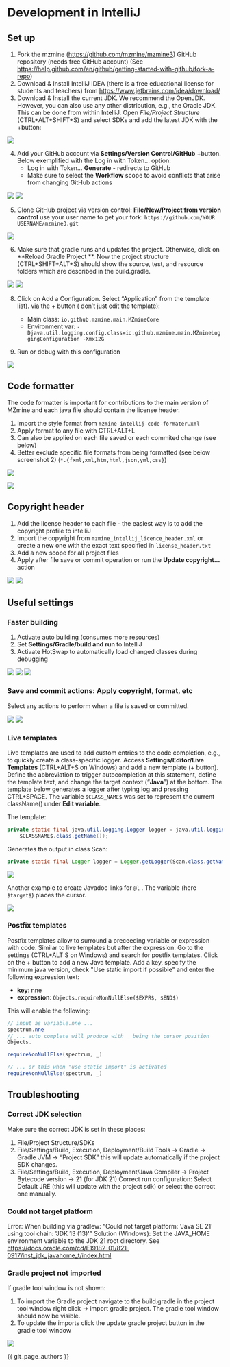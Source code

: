 # Development in IntelliJ

## Set up

1. Fork the mzmine (https://github.com/mzmine/mzmine3) GitHub repository (needs free GitHub
   account) (See https://help.github.com/en/github/getting-started-with-github/fork-a-repo)
2. Download & Install IntelliJ IDEA (there is a free educational license for students and teachers)
   from https://www.jetbrains.com/idea/download/
3. Download & Install the current JDK. We recommend the OpenJDK. However, you can also use any other
   distribution, e.g., the Oracle JDK. This can be done from within IntelliJ. Open _File/Project
   Structure_ (CTRL+ALT+SHIFT+S) and select SDKs and add the latest JDK with the +button:

![](img/contribute/intellij_jdk.png)

4. Add your GitHub account via **Settings/Version Control/GitHub** +button. Below exemplified with
   the Log in with Token... option:
    - Log in with Token… **Generate** - redirects to GitHub
    - Make sure to select the **Workflow** scope to avoid conflicts that arise from changing GitHub
      actions

![](img/contribute/intellij_gh.png)
![](img/contribute/intellij_token.png)

5. Clone GitHub project via version control: **File/New/Project from version control** use your user
   name to get your fork: `https://github.com/YOUR USERNAME/mzmine3.git`

![](img/contribute/intellij_project.png)

6. Make sure that gradle runs and updates the project. Otherwise, click on **Reload Gradle Project
   **.
   Now the project structure (CTRL+SHIFT+ALT+S) should show the source, test, and resource folders
   which are described in the build.gradle.

![](img/contribute/intellij_gradle.png)
![](img/contribute/intellij_project_structure.png)

8. Click on Add a Configuration. Select “Application” from the template list). via the + button (
   don’t just edit the template):
    - Main class: `io.github.mzmine.main.MZmineCore`
    - Environment
      var: `-Djava.util.logging.config.class=io.github.mzmine.main.MZmineLoggingConfiguration -Xmx12G`

9. Run or debug with this configuration

![](img/contribute/intellij_run2.png)

## Code formatter

The code formatter is important for contributions to the main version of MZmine and each java file
should contain the license header.

1. Import the style format from `mzmine-intellij-code-formater.xml`
2. Apply format to any file with CTRL+ALT+L
3. Can also be applied on each file saved or each commited change (see below)
4. Better exclude specific file formats from being formatted (see below screenshot
   2) (`*.{fxml,xml,htm,html,json,yml,css}`)

![](img/contribute/intellij_style.png)

![](img/contribute/intellij_style2.png)

## Copyright header

1. Add the license header to each file - the easiest way is to add the copyright profile to intelliJ
2. Import the copyright from `mzmine_intellij_licence_header.xml` or create a new one with the exact
   text specified in `license_header.txt`
3. Add a new scope for all project files
4. Apply after file save or commit operation or run the **Update copyright...** action

![](img/contribute/intellij_copyright1.png)
![](img/contribute/intellij_copyright2.png)

## Useful settings

### Faster building

1. Activate auto building (consumes more resources)
2. Set **Settings/Gradle/build and run** to IntelliJ
3. Activate HotSwap to automatically load changed classes during debugging

![](img/contribute/intellij_auto_build.png)
![](img/contribute/intellij_build_run.png)
![](img/contribute/intellij_hotswap.png)

### Save and commit actions: Apply copyright, format, etc

Select any actions to perform when a file is saved or committed.

![](img/contribute/intellij_save_actions.png)
![](img/contribute/intellij_commit.png)

### Live templates

Live templates are used to add custom entries to the code completion, e.g., to quickly create a
class-specific logger.
Access **Settings/Editor/Live Templates** (CTRL+ALT+S on Windows) and add a new template (+ button).
Define the
abbreviation to trigger autocompletion at this statement, define the template text, and change the
target context
(“**Java**”) at the bottom. The template below generates a logger after typing log and pressing
CTRL+SPACE. The variable
`$CLASS_NAME$` was set to represent the current className() under **Edit variable**.

The template:

```java
private static final java.util.logging.Logger logger = java.util.logging.Logger.getLogger(
    $CLASSNAME$.class.getName());
```

Generates the output in class Scan:

```java
private static final Logger logger = Logger.getLogger(Scan.class.getName());
```

![](img/contribute/intellij_template.png)

Another example to create Javadoc links for `@l` . The variable (here `$target$`) places the cursor.

![](img/contribute/intellij_template2.png)

### Postfix templates

Postfix templates allow to surround a preceeding variable or expression with code. Similar to live
templates but after the expression. Go to the settings (CTRL+ALT S on Windows) and search for
postfix templates. Click on the + button to add a new Java template.
Add a key, specify the minimum java version, check "Use static import if possible" and enter the
following expression text:

- **key**: nne
- **expression**: `Objects.requireNonNullElse($EXPR$, $END$)`

This will enable the following:

```java
// input as variable.nne ...
spectrum.nne
// ... auto complete will produce with _ being the cursor position
Objects.

requireNonNullElse(spectrum, _)

// ... or this when "use static import" is activated 
requireNonNullElse(spectrum, _)
```

## Troubleshooting

### Correct JDK selection

Make sure the correct JDK is set in these places:

1. File/Project Structure/SDKs
2. File/Settings/Build, Execution, Deployment/Build Tools → Gradle → Gradle JVM → “Project SDK” this
   will update
   automatically if the project SDK changes.
3. File/Settings/Build, Execution, Deployment/Java Compiler → Project Bytecode version → 21 (for JDK
   21)
   Correct run configuration: Select Default JRE (this will update with the project sdk) or select
   the correct one manually.

### Could not target platform

[//]: # (<!-- markdown-link-check-disable -->)
Error: When building via gradlew: “Could not target platform: 'Java SE 21' using tool chain: 'JDK
13 (13)'”
Solution (Windows): Set the JAVA_HOME environment variable to the JDK 21 root directory.
See https://docs.oracle.com/cd/E19182-01/821-0917/inst_jdk_javahome_t/index.html

[//]: # (<!-- markdown-link-check-enable -->)

### Gradle project not imported

If gradle tool window is not shown:

1. To import the Gradle project navigate to the build.gradle in the project tool window
   right click → import gradle project. The gradle tool window should now be visible.
2. To update the imports click the update gradle project button in the gradle tool window

![](img/contribute/intellij_gradle_update.png)

{{ git_page_authors }}
